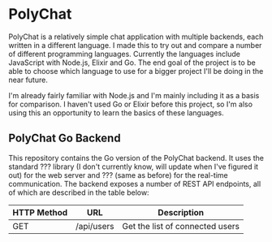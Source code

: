 # PolyChat
PolyChat is a relatively simple chat application with multiple backends, each written in a different language. I made this to try out and compare a number of different programming languages. Currently the languages include JavaScript with Node.js, Elixir and Go. The end goal of the project is to be able to choose which language to use for a bigger project I'll be doing in the near future.

I'm already fairly familiar with Node.js and I'm mainly including it as a basis for comparison. I haven't used Go or Elixir before this project, so I'm also using this an opportunity to learn the basics of these languages.

## PolyChat Go Backend
This repository contains the Go version of the PolyChat backend. It uses the standard ??? library (I don't currently know, will update when I've figured it out) for the web server and ??? (same as before) for the real-time communication. The backend exposes a number of REST API endpoints, all of which are described in the table below:

| HTTP Method | URL        | Description                     |
|-------------|------------|---------------------------------|
| GET         | /api/users | Get the list of connected users |
